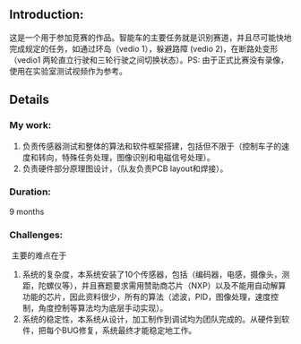 ## Introduction:

​	这是一个用于参加竞赛的作品。智能车的主要任务就是识别赛道，并且尽可能快地完成规定的任务，如通过环岛（vedio 1），躲避路障 (vedio 2)，在断路处变形（vedio1 两轮直立行驶和三轮行驶之间切换状态）。PS: 由于正式比赛没有录像，使用在实验室测试视频作为参考。



## Details

### My work:

1. 负责传感器测试和整体的算法和软件框架搭建，包括但不限于（控制车子的速度和转向，特殊任务处理，图像识别和电磁信号处理）。
2. 负责硬件部分原理图设计，（队友负责PCB layout和焊接）。

### Duration:

9 months



### Challenges: 

​	主要的难点在于

1. 系统的复杂度，本系统安装了10个传感器，包括（编码器，电感，摄像头，测距，陀螺仪等），并且赛题要求需用赞助商芯片（NXP）以及不能用自动解算功能的芯片，因此资料很少，所有的算法（滤波，PID，图像处理，速度控制，角度控制等算法均为底层手动实现）。
2. 系统的稳定性，本系统从设计，加工制作到调试均为团队完成的。从硬件到软件，把每个BUG修复，系统最终才能稳定地工作。

